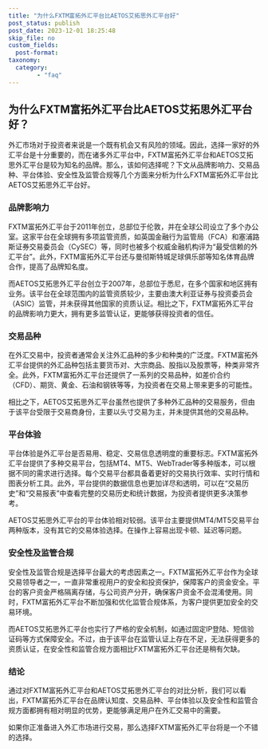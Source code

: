 ```yaml
---
title: "为什么FXTM富拓外汇平台比AETOS艾拓思外汇平台好"
post_status: publish
post_date: 2023-12-01 18:25:48
skip_file: no
custom_fields: 
  post-format: 
taxonomy:
  category:
        - "faq"
---
```


## 为什么FXTM富拓外汇平台比AETOS艾拓思外汇平台好？

外汇市场对于投资者来说是一个既有机会又有风险的领域。因此，选择一家好的外汇平台是十分重要的，而在诸多外汇平台中，FXTM富拓外汇平台和AETOS艾拓思外汇平台是较为知名的品牌。那么，该如何选择呢？下文从品牌影响力、交易品种、平台体验、安全性及监管合规等几个方面来分析为什么FXTM富拓外汇平台比AETOS艾拓思外汇平台好。

### 品牌影响力

FXTM富拓外汇平台于2011年创立，总部位于伦敦，并在全球公司设立了多个办公室。这家平台在全球拥有多项监管资质，如英国金融行为监管局（FCA）和塞浦路斯证券交易委员会（CySEC）等，同时也被多个权威金融机构评为“最受信赖的外汇平台”。此外，FXTM富拓外汇平台还与曼彻斯特城足球俱乐部等知名体育品牌合作，提高了品牌知名度。

而AETOS艾拓思外汇平台创立于2007年，总部位于悉尼，在多个国家和地区拥有业务。该平台在全球范围内的监管资质较少，主要由澳大利亚证券与投资委员会（ASIC）监管，并未获得其他国家的资质认证。相比之下，FXTM富拓外汇平台的品牌影响力更大，拥有更多监管认证，更能够获得投资者的信任。

### 交易品种

在外汇交易中，投资者通常会关注外汇品种的多少和种类的广泛度。FXTM富拓外汇平台提供的外汇品种包括主要货币对、大宗商品、股指以及股票等，种类非常齐全。此外，FXTM富拓外汇平台还提供了一系列的交易品种，如差价合约（CFD）、期货、黄金、石油和钢铁等等，为投资者在交易上带来更多的可能性。

相比之下，AETOS艾拓思外汇平台虽然也提供了多种外汇品种的交易服务，但由于该平台受限于交易商身份，主要以头寸交易为主，并未提供其他的交易品种。

### 平台体验

平台体验是外汇平台是否易用、稳定、交易信息透明度的重要标志。FXTM富拓外汇平台提供了多种交易平台，包括MT4、MT5、WebTrader等多种版本，可以根据不同的需求进行选择。每个交易平台都具备着更好的交易执行效率、实时行情和图表分析工具。此外，平台提供的数据信息也更加详尽和透明，可以在“交易历史”和“交易报表”中查看完整的交易历史和统计数据，为投资者提供更多决策参考。

AETOS艾拓思外汇平台的平台体验相对较弱。该平台主要提供MT4/MT5交易平台两种版本，没有其它的交易体验选择。在操作上容易出现卡顿、延迟等问题。

### 安全性及监管合规

安全性及监管合规是选择平台最大的考虑因素之一。FXTM富拓外汇平台作为全球交易领导者之一，一直非常重视用户的安全和投资保护，保障客户的资金安全。平台的客户资金严格隔离存储，与公司资产分开，确保客户资金不会混淆使用。同时，FXTM富拓外汇平台不断加强和优化监管合规体系，为客户提供更加安全的交易环境。

而AETOS艾拓思外汇平台也实行了严格的安全机制，如通过固定IP登陆、短信验证码等方式保障安全。不过，由于该平台在监管认证上存在不足，无法获得更多的资质认证，在安全性和监管合规方面相比FXTM富拓外汇平台还是稍有欠缺。

### 结论

通过对FXTM富拓外汇平台和AETOS艾拓思外汇平台的对比分析，我们可以看出，FXTM富拓外汇平台在品牌认知度、交易品种、平台体验以及安全性和监管合规方面都拥有相对明显的优势，更能够满足用户在外汇交易中的需要。

如果你正准备进入外汇市场进行交易，那么选择FXTM富拓外汇平台将是一个不错的选择。
